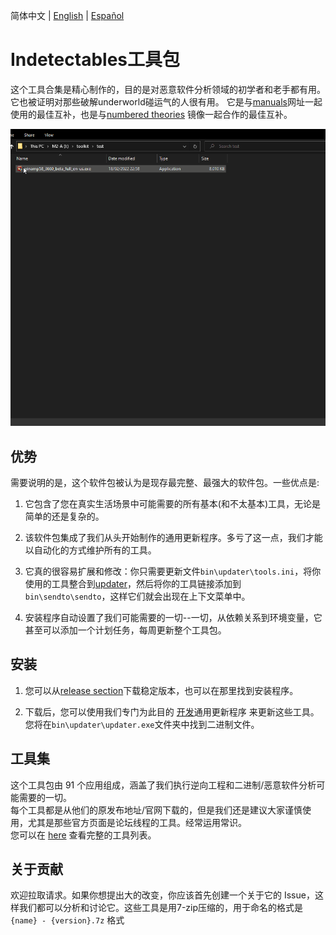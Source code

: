 简体中文 | [English](README.md) | [Español](README.ES.md)


# Indetectables工具包

这个工具合集是精心制作的，目的是对恶意软件分析领域的初学者和老手都有用。它也被证明对那些破解underworld碰运气的人很有用。
它是与[manuals](https://github.com/indetectables-net/manuals)网址一起使用的最佳互补，也是与[numbered theories](https://github.com/indetectables-net/teorias-numeradas) 镜像一起合作的最佳互补。

![](assets/demo.gif)


## 优势

需要说明的是，这个软件包被认为是现存最完整、最强大的软件包。一些优点是:

1. 它包含了您在真实生活场景中可能需要的所有基本(和不太基本)工具，无论是简单的还是复杂的。

2. 该软件包集成了我们从头开始制作的通用更新程序。多亏了这一点，我们才能以自动化的方式维护所有的工具。

3. 它真的很容易扩展和修改：你只需要更新文件`bin\updater\tools.ini`，将你使用的工具整合到[updater](https://github.com/xchwarze/universal-tool-updater)，然后将你的工具链接添加到`bin\sendto\sendto`，这样它们就会出现在上下文菜单中。
4. 安装程序自动设置了我们可能需要的一切--一切，从依赖关系到环境变量，它甚至可以添加一个计划任务，每周更新整个工具包。

## 安装

1. 您可以从[release section](https://github.com/indetectables-net/toolkit/releases)下载稳定版本，也可以在那里找到安装程序。

2. 下载后，您可以使用我们专门为此目的 [开发](https://github.com/xchwarze/universal-tool-updater)通用更新程序 来更新这些工具。<br/>
您将在`bin\updater\updater.exe`文件夹中找到二进制文件。


## 工具集

这个工具包由 91 个应用组成，涵盖了我们执行逆向工程和二进制/恶意软件分析可能需要的一切。 <br/>
每个工具都是从他们的原发布地址/官网下载的，但是我们还是建议大家谨慎使用，尤其是那些官方页面是论坛线程的工具。经常运用常识。<br/>
您可以在 [here](TOOLS.md) 查看完整的工具列表。


## 关于贡献

欢迎拉取请求。如果你想提出大的改变，你应该首先创建一个关于它的 Issue，这样我们都可以分析和讨论它。这些工具是用7-zip压缩的，用于命名的格式是 `{name} - {version}.7z` 格式
